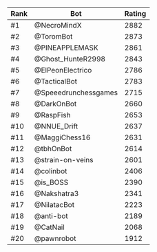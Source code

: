 Rank|Bot|Rating
---|---|---
#1|@NecroMindX|2882
#2|@ToromBot|2873
#3|@PINEAPPLEMASK|2861
#4|@Ghost_HunteR2998|2843
#5|@ElPeonElectrico|2786
#6|@TacticalBot|2783
#7|@Speeedrunchessgames|2715
#8|@DarkOnBot|2660
#9|@RaspFish|2653
#10|@NNUE_Drift|2637
#11|@MaggiChess16|2631
#12|@tbhOnBot|2614
#13|@strain-on-veins|2601
#14|@colinbot|2406
#15|@is_BOSS|2390
#16|@Nakshatra3|2341
#17|@NilatacBot|2223
#18|@anti-bot|2189
#19|@CatNail|2068
#20|@pawnrobot|1912
